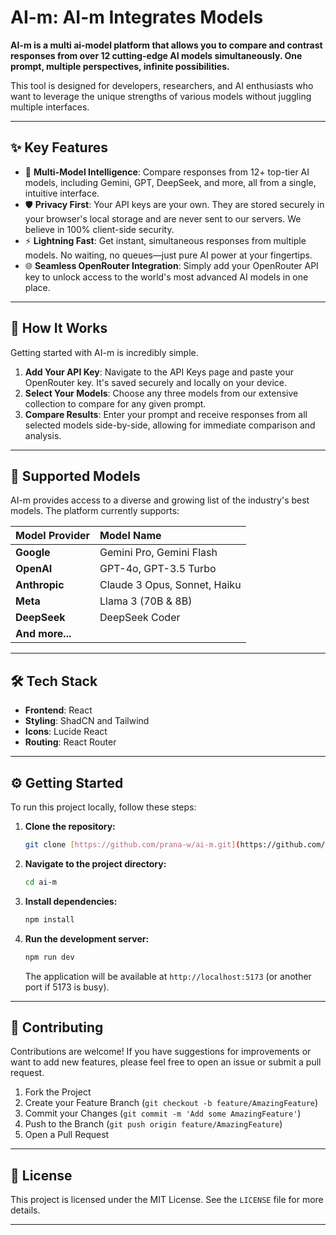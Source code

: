 # AI-m: AI-m Integrates Models

**AI-m is a multi ai-model platform that allows you to compare and contrast responses from over 12 cutting-edge AI models simultaneously. One prompt, multiple perspectives, infinite possibilities.**

This tool is designed for developers, researchers, and AI enthusiasts who want to leverage the unique strengths of various models without juggling multiple interfaces.

---

## ✨ Key Features

- 🧠 **Multi-Model Intelligence**: Compare responses from 12+ top-tier AI models, including Gemini, GPT, DeepSeek, and more, all from a single, intuitive interface.
- 🛡️ **Privacy First**: Your API keys are your own. They are stored securely in your browser's local storage and are never sent to our servers. We believe in 100% client-side security.
- ⚡ **Lightning Fast**: Get instant, simultaneous responses from multiple models. No waiting, no queues—just pure AI power at your fingertips.
- 🌐 **Seamless OpenRouter Integration**: Simply add your OpenRouter API key to unlock access to the world's most advanced AI models in one place.

---

## 🚀 How It Works

Getting started with AI-m is incredibly simple.

1.  **Add Your API Key**: Navigate to the API Keys page and paste your OpenRouter key. It's saved securely and locally on your device.
2.  **Select Your Models**: Choose any three models from our extensive collection to compare for any given prompt.
3.  **Compare Results**: Enter your prompt and receive responses from all selected models side-by-side, allowing for immediate comparison and analysis.

---

## 🤖 Supported Models

AI-m provides access to a diverse and growing list of the industry's best models. The platform currently supports:

<div align="center">

| Model Provider  | Model Name                   |
| :-------------- | :--------------------------- |
| **Google**      | Gemini Pro, Gemini Flash     |
| **OpenAI**      | GPT-4o, GPT-3.5 Turbo        |
| **Anthropic**   | Claude 3 Opus, Sonnet, Haiku |
| **Meta**        | Llama 3 (70B & 8B)           |
| **DeepSeek**    | DeepSeek Coder               |
| **And more...** |                              |

</div>

---

## 🛠️ Tech Stack

- **Frontend**: React
- **Styling**: ShadCN and Tailwind
- **Icons**: Lucide React
- **Routing**: React Router

---

## ⚙️ Getting Started

To run this project locally, follow these steps:

1.  **Clone the repository:**
    ```bash
    git clone [https://github.com/prana-w/ai-m.git](https://github.com/prana-w/ai-m.git)
    ```
2.  **Navigate to the project directory:**
    ```bash
    cd ai-m
    ```
3.  **Install dependencies:**
    ```bash
    npm install
    ```
4.  **Run the development server:**
    ```bash
    npm run dev
    ```
    The application will be available at `http://localhost:5173` (or another port if 5173 is busy).

---

## 🤝 Contributing

Contributions are welcome! If you have suggestions for improvements or want to add new features, please feel free to open an issue or submit a pull request.

1.  Fork the Project
2.  Create your Feature Branch (`git checkout -b feature/AmazingFeature`)
3.  Commit your Changes (`git commit -m 'Add some AmazingFeature'`)
4.  Push to the Branch (`git push origin feature/AmazingFeature`)
5.  Open a Pull Request

---

## 📄 License

This project is licensed under the MIT License. See the `LICENSE` file for more details.

---
